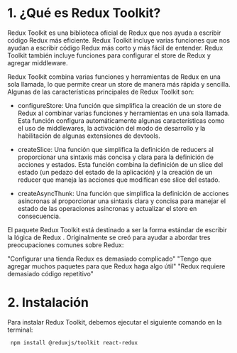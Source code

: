# 1. ¿Qué es Redux Toolkit?
Redux Toolkit es una biblioteca oficial de Redux que nos ayuda a escribir código Redux más eficiente. Redux Toolkit incluye varias funciones que nos ayudan a escribir código Redux más corto y más fácil de entender. Redux Toolkit también incluye funciones para configurar el store de Redux y agregar middleware.

Redux Toolkit combina varias funciones y herramientas de Redux en una sola llamada, lo que permite crear un store de manera más rápida y sencilla. Algunas de las características principales de Redux Toolkit son:

  - configureStore: Una función que simplifica la creación de un store de Redux al combinar varias funciones y herramientas en una sola llamada. Esta función configura automáticamente algunas características como el uso de middlewares, la activación del modo de desarrollo y la habilitación de algunas extensiones de devtools.

  - createSlice: Una función que simplifica la definición de reducers al proporcionar una sintaxis más concisa y clara para la definición de acciones y estados. Esta función combina la definición de un slice del estado (un pedazo del estado de la aplicación) y la creación de un reducer que maneja las acciones que modifican ese slice del estado.

  - createAsyncThunk: Una función que simplifica la definición de acciones asíncronas al proporcionar una sintaxis clara y concisa para manejar el estado de las operaciones asíncronas y actualizar el store en consecuencia.

El paquete Redux Toolkit está destinado a ser la forma estándar de escribir la lógica de Redux . Originalmente se creó para ayudar a abordar tres preocupaciones comunes sobre Redux:

  "Configurar una tienda Redux es demasiado complicado"
  "Tengo que agregar muchos paquetes para que Redux haga algo útil"
  "Redux requiere demasiado código repetitivo"

# 2. Instalación
Para instalar Redux Toolkit, debemos ejecutar el siguiente comando en la terminal:
```
 npm install @reduxjs/toolkit react-redux
```

